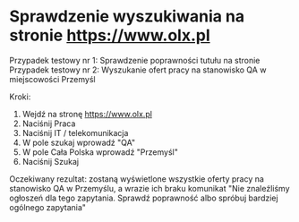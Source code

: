 # Sprawdzenie wyszukiwania na stronie https://www.olx.pl
Przypadek testowy nr 1: Sprawdzenie poprawności tutułu na stronie
Przypadek testowy nr 2: Wyszukanie ofert pracy na stanowisko QA w miejscowości Przemyśl

Kroki:
  1. Wejdź na stronę https://www.olx.pl
  2. Naciśnij Praca
  3. Naciśnij IT / telekomunikacja
  4. W pole szukaj wprowadź "QA"
  5. W pole Cała Polska wprowadź "Przemyśl"
  6. Naciśnij Szukaj
  
Oczekiwany rezultat: zostaną wyświetlone wszystkie oferty pracy na stanowisko QA w Przemyślu, a wrazie ich braku komunikat 
"Nie znaleźliśmy ogłoszeń dla tego zapytania. Sprawdź poprawność albo spróbuj bardziej ogólnego zapytania"
